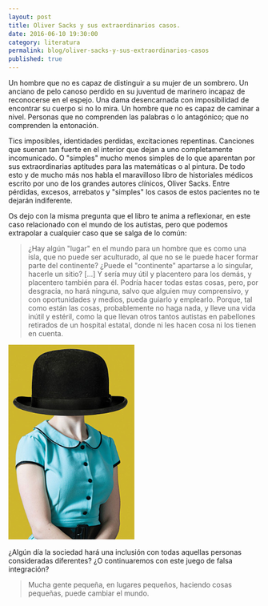 ```yaml
---
layout: post
title: Oliver Sacks y sus extraordinarios casos.
date: 2016-06-10 19:30:00
category: literatura
permalink: blog/oliver-sacks-y-sus-extraordinarios-casos
published: true
---
```


Un hombre que no es capaz de distinguir a su mujer de un sombrero. Un anciano de pelo canoso perdido en su juventud de marinero incapaz de reconocerse en el espejo. Una dama desencarnada con imposibilidad de encontrar su cuerpo si no lo mira. Un hombre que no es capaz de caminar a nivel. Personas que no comprenden las palabras o lo antagónico; que no comprenden la entonación. 

Tics imposibles, identidades perdidas, excitaciones repentinas. Canciones que suenan tan fuerte en el interior que dejan a uno completamente incomunicado. O "simples" mucho menos simples de lo que aparentan por sus extraordinarias aptitudes para las matemáticas o al pintura.
De todo esto y de mucho más nos habla el maravilloso libro de historiales médicos escrito por uno de los grandes autores clínicos, Oliver Sacks. Entre pérdidas, excesos, arrebatos y "simples" los casos de estos pacientes no te dejarán indiferente.

Os dejo con la misma pregunta que el libro te anima a reflexionar, en este caso relacionado con el mundo de los autistas, pero que podemos extrapolar a cualquier caso que se salga de lo común:

> ¿Hay algún "lugar" en el mundo para un hombre que es como una isla, que no puede ser aculturado, al que no se le puede hacer formar parte del continente? ¿Puede el "continente" apartarse a lo singular, hacerle un sitio? [...] Y sería muy útil y placentero para los demás, y placentero también para él. Podría hacer todas estas cosas, pero, por desgracia, no hará ninguna, salvo que alguien muy comprensivo, y con oportunidades y medios, pueda guiarlo y emplearlo. Porque, tal como están las cosas, probablemente no haga nada, y lleve una vida inútil y estéril, como la que llevan otros tantos autistas en pabellones retirados de un hospital estatal, donde ni les hacen cosa ni los tienen en cuenta.

<a href="/images/mujer-sombrero.jpg"><img src="/images/mujer-sombrero.jpg" width="50%"></a>
<br>

¿Algún día la sociedad hará una inclusión con todas aquellas personas consideradas diferentes? ¿O continuaremos con este juego de falsa integración?

> Mucha gente pequeña, en lugares pequeños, haciendo cosas pequeñas, puede cambiar el mundo.
